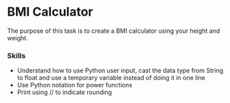 # BMI Calculator

The purpose of this task is to create a BMI calculator using your height and weight.

### Skills
- Understand how to use Python user input, cast the data type from String to float and use a temporary variable instead of doing it in one line
- Use Python notation for power functions
- Print using // to indicate rounding
